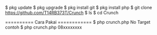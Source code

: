 $ pkg update 
$ pkg upgrade 
$ pkg install git
$ pkg install php
$ git clone https://github.com/T14RB373T/Crunch
$ ls
$ cd Crunch




========== Cara Pakai ============
$ php crunch.php No Target 
contoh
$ php crunch.php 08xxxxxxxx 

